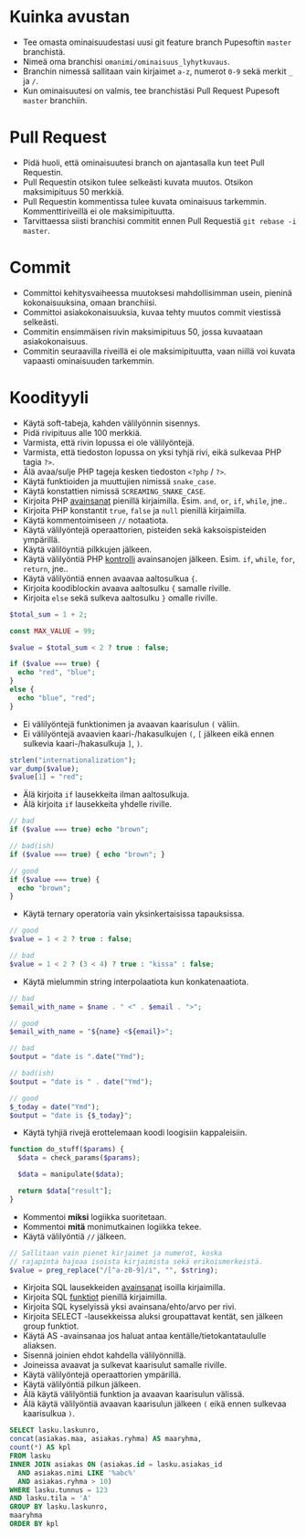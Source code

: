 # Kuinka avustan

* Tee omasta ominaisuudestasi uusi git feature branch Pupesoftin `master` branchistä.
* Nimeä oma branchisi `omanimi/ominaisuus_lyhytkuvaus`.
* Branchin nimessä sallitaan vain kirjaimet `a-z`, numerot `0-9` sekä merkit `_` ja `/`.
* Kun ominaisuutesi on valmis, tee branchistäsi Pull Request Pupesoft `master` branchiin.

# Pull Request

* Pidä huoli, että ominaisuutesi branch on ajantasalla kun teet Pull Requestin.
* Pull Requestin otsikon tulee selkeästi kuvata muutos. Otsikon maksimipituus 50 merkkiä.
* Pull Requestin kommentissa tulee kuvata ominaisuus tarkemmin. Kommenttiriveillä ei ole maksimipituutta.
* Tarvittaessa siisti branchisi commitit ennen Pull Requestiä `git rebase -i master`.

# Commit

* Committoi kehitysvaiheessa muutoksesi mahdollisimman usein, pieninä kokonaisuuksina, omaan branchiisi.
* Committoi asiakokonaisuuksia, kuvaa tehty muutos commit viestissä selkeästi.
* Commitin ensimmäisen rivin maksimipituus 50, jossa kuvaataan asiakokonaisuus.
* Commitin seuraavilla riveillä ei ole maksimipituutta, vaan niillä voi kuvata vapaasti ominaisuuden tarkemmin.

# Koodityyli

* Käytä soft-tabeja, kahden välilyönnin sisennys.
* Pidä rivipituus alle 100 merkkiä.
* Varmista, että rivin lopussa ei ole välilyöntejä.
* Varmista, että tiedoston lopussa on yksi tyhjä rivi, eikä sulkevaa PHP tagia `?>`.
* Älä avaa/sulje PHP tageja kesken tiedoston `<?php` / `?>`.
* Käytä funktioiden ja muuttujien nimissä `snake_case`.
* Käytä konstattien nimissä `SCREAMING_SNAKE_CASE`.
* Kirjoita PHP [avainsanat](http://php.net/manual/en/reserved.keywords.php) pienillä kirjaimilla. Esim. `and`, `or`, `if`, `while`, jne..
* Kirjoita PHP konstantit `true`, `false` ja `null` pienillä kirjaimilla.
* Käytä kommentoimiseen `//` notaatiota.
* Käytä välilyöntejä operaattorien, pisteiden sekä kaksoispisteiden ympärillä.
* Käytä välilöyntiä pilkkujen jälkeen.
* Käytä välilyöntiä PHP [kontrolli](http://www.php.net/manual/en/language.control-structures.php) avainsanojen jälkeen. Esim. `if`, `while`, `for`, `return`, jne..
* Käytä välilyöntiä ennen avaavaa aaltosulkua `{`.
* Kirjoita koodiblockin avaava aaltosulku `{` samalle riville.
* Kirjoita `else` sekä sulkeva aaltosulku `}` omalle riville.

```php
$total_sum = 1 + 2;

const MAX_VALUE = 99;

$value = $total_sum < 2 ? true : false;

if ($value === true) {
  echo "red", "blue";
}
else {
  echo "blue", "red";
}
```

* Ei välilyöntejä funktionimen ja avaavan kaarisulun `(` väliin.
* Ei välilyöntejä avaavien kaari-/hakasulkujen `(`, `[` jälkeen eikä ennen sulkevia kaari-/hakasulkuja `]`, `)`.

```php
strlen("internationalization");
var_dump($value);
$value[1] = "red";
```

* Älä kirjoita `if` lausekkeita ilman aaltosulkuja.
* Älä kirjoita `if` lausekkeita yhdelle riville.

```php
// bad
if ($value === true) echo "brown";

// bad(ish)
if ($value === true) { echo "brown"; }

// good
if ($value === true) {
  echo "brown";
}
```

* Käytä ternary operatoria vain yksinkertaisissa tapauksissa.

```php
// good
$value = 1 < 2 ? true : false;

// bad
$value = 1 < 2 ? (3 < 4) ? true : "kissa" : false;
```

* Käytä mielummin string interpolaatiota kun konkatenaatiota.

```php
// bad
$email_with_name = $name . " <" . $email . ">";

// good
$email_with_name = "${name} <${email}>";

// bad
$output = "date is ".date("Ymd");

// bad(ish)
$output = "date is " . date("Ymd");

// good
$_today = date("Ymd");
$output = "date is {$_today}";
```

* Käytä tyhjiä rivejä erottelemaan koodi loogisiin kappaleisiin.

```php
function do_stuff($params) {
  $data = check_params($params);

  $data = manipulate($data);

  return $data["result"];
}
```

* Kommentoi **miksi** logiikka suoritetaan.
* Kommentoi **mitä** monimutkainen logiikka tekee.
* Käytä välilyöntiä `//` jälkeen.

```php
// Sallitaan vain pienet kirjaimet ja numerot, koska
// rajapinta hajoaa isoista kirjaimista sekä erikoismerkeistä.
$value = preg_replace("/[^a-z0-9]/i", "", $string);
```

* Kirjoita SQL lausekkeiden [avainsanat](http://dev.mysql.com/doc/mysql/en/sql-syntax.html) isoilla kirjaimilla.
* Kirjoita SQL [funktiot](http://dev.mysql.com/doc/mysql/en/functions.html) pienillä kirjaimilla.
* Kirjoita SQL kyselyissä yksi avainsana/ehto/arvo per rivi.
* Kirjoita SELECT -lausekkeissa aluksi groupattavat kentät, sen jälkeen group funktiot.
* Käytä AS -avainsanaa jos haluat antaa kentälle/tietokantataululle aliaksen.
* Sisennä joinien ehdot kahdella välilyönnillä.
* Joineissa avaavat ja sulkevat kaarisulut samalle riville.
* Käytä välilyöntejä operaattorien ympärillä.
* Käytä välilyöntiä pilkun jälkeen.
* Älä käytä välilyöntiä funktion ja avaavan kaarisulun välissä.
* Älä käytä välilyöntiä avaavan kaarisulun jälkeen `(` eikä ennen sulkevaa kaarisulkua `)`.

```sql
SELECT lasku.laskunro,
concat(asiakas.maa, asiakas.ryhma) AS maaryhma,
count(*) AS kpl
FROM lasku
INNER JOIN asiakas ON (asiakas.id = lasku.asiakas_id
  AND asiakas.nimi LIKE '%abc%'
  AND asiakas.ryhma > 10)
WHERE lasku.tunnus = 123
AND lasku.tila = 'A'
GROUP BY lasku.laskunro,
maaryhma
ORDER BY kpl
```
